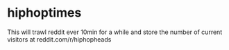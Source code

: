 # hiphoptimes
This will trawl reddit ever 10min for a while and store the number of current visitors at reddit.com/r/hiphopheads
